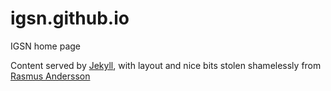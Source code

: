 # igsn.github.io
IGSN home page

Content served by [Jekyll](http://jekyllrb.com/), with layout and nice bits stolen shamelessly from [Rasmus Andersson](https://github.com/rsms/rsms.github.com)
